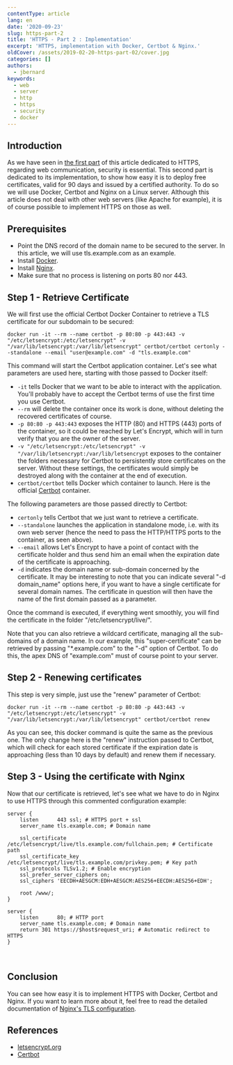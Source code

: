 ```yaml
---
contentType: article
lang: en
date: '2020-09-23'
slug: https-part-2
title: 'HTTPS - Part 2 : Implementation'
excerpt: 'HTTPS, implementation with Docker, Certbot & Nginx.'
oldCover: /assets/2019-02-20-https-part-02/cover.jpg
categories: []
authors:
  - jbernard
keywords:
  - web
  - server
  - http
  - https
  - security
  - docker
---
```


## Introduction
As we have seen in [the first part]({BASE_URL}/en/https-part-1/) of this article dedicated to HTTPS, regarding web communication, security is essential. This second part is dedicated to its implementation, to show how easy it is to deploy free certificates, valid for 90 days and issued by a certified authority. To do so we will use Docker, Certbot and Nginx on a Linux server. Although this article does not deal with other web servers (like Apache for example), it is of course possible to implement HTTPS on those as well.

## Prerequisites

- Point the DNS record of the domain name to be secured to the server. In this article, we will use tls.example.com as an example.
- Install [Docker](https://docs.docker.com/install/).
- Install [Nginx](https://www.nginx.com/resources/wiki/start/topics/tutorials/install/).
- Make sure that no process is listening on ports 80 nor 443.

## Step 1 - Retrieve Certificate

We will first use the official Certbot Docker Container to retrieve a TLS certificate for our subdomain to be secured:

```
docker run -it --rm --name certbot -p 80:80 -p 443:443 -v "/etc/letsencrypt:/etc/letsencrypt" -v "/var/lib/letsencrypt:/var/lib/letsencrypt" certbot/certbot certonly --standalone --email "user@example.com" -d "tls.example.com"
```

This command will start the Certbot application container. Let's see what parameters are used here, starting with those passed to Docker itself:
- `-it` tells Docker that we want to be able to interact with the application. You'll probably have to accept the Certbot terms of use the first time you use Certbot.
- `--rm` will delete the container once its work is done, without deleting the recovered certificates of course.
- `-p 80:80 -p 443:443` exposes the HTTP (80) and HTTPS (443) ports of the container, so it could be reached by Let's Encrypt, which will in turn verify that you are the owner of the server.
- `-v "/etc/letsencrypt:/etc/letsencrypt" -v "/var/lib/letsencrypt:/var/lib/letsencrypt` exposes to the container the folders necessary for Certbot to persistently store certificates on the server. Without these settings, the certificates would simply be destroyed along with the container at the end of execution.
- `certbot/certbot` tells Docker which container to launch. Here is the official [Certbot](https://hub.docker.com/r/certbot/certbot/) container.

The following parameters are those passed directly to Certbot:
- `certonly` tells Certbot that we just want to retrieve a certificate.
- `--standalone` launches the application in standalone mode, i.e. with its own web server (hence the need to pass the HTTP/HTTPS ports to the container, as seen above).
- `--email` allows Let's Encrypt to have a point of contact with the certificate holder and thus send him an email when the expiration date of the certificate is approaching.
- `-d` indicates the domain name or sub-domain concerned by the certificate. It may be interesting to note that you can indicate several "-d domain_name" options here, if you want to have a single certificate for several domain names. The certificate in question will then have the name of the first domain passed as a parameter.

Once the command is executed, if everything went smoothly, you will find the certificate in the folder "/etc/letsencrypt/live/".

Note that you can also retrieve a wildcard certificate, managing all the sub-domains of a domain name. In our example, this "super-certificate" can be retrieved by passing "*.example.com" to the "-d" option of Certbot. To do this, the apex DNS of "example.com" must of course point to your server.

## Step 2 - Renewing certificates

This step is very simple, just use the "renew" parameter of Certbot:
```
docker run -it --rm --name certbot -p 80:80 -p 443:443 -v "/etc/letsencrypt:/etc/letsencrypt" -v "/var/lib/letsencrypt:/var/lib/letsencrypt" certbot/certbot renew
```

As you can see, this docker command is quite the same as the previous one. The only change here is the "renew" instruction passed to Certbot, which will check for each stored certificate if the expiration date is approaching (less than 10 days by default) and renew them if necessary.
 
## Step 3 - Using the certificate with Nginx

Now that our certificate is retrieved, let's see what we have to do in Nginx to use HTTPS through this commented configuration example:
```
server {
    listen      443 ssl; # HTTPS port + ssl
    server_name tls.example.com; # Domain name

    ssl_certificate /etc/letsencrypt/live/tls.example.com/fullchain.pem; # Certificate path
    ssl_certificate_key /etc/letsencrypt/live/tls.example.com/privkey.pem; # Key path
    ssl_protocols TLSv1.2; # Enable encryption
    ssl_prefer_server_ciphers on;
    ssl_ciphers 'EECDH+AESGCM:EDH+AESGCM:AES256+EECDH:AES256+EDH';

    root /www/;
}

server {
    listen      80; # HTTP port
    server_name tls.example.com; # Domain name
    return 301 https://$host$request_uri; # Automatic redirect to HTTPS
}
```
 
## Conclusion

You can see how easy it is to implement HTTPS with Docker, Certbot and Nginx.
If you want to learn more about it, feel free to read the detailed documentation of [Nginx's TLS configuration](http://nginx.org/en/docs/http/configuring_https_servers.html).

## References

- [letsencrypt.org](https://letsencrypt.org/)
- [Certbot](https://certbot.eff.org/)
